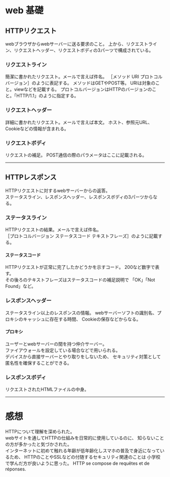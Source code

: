 # web 基礎  

## HTTPリクエスト 
webブラウザからwebサーバーに送る要求のこと。 
上から、リクエストライン、リクエストヘッダー、リクエストボディの3パーツで構成されている。 

### リクエストライン 
簡潔に書かれたリクエスト。メールで言えば件名。 
［メソッド URI プロトコルバージョン］のように表記する。 
メソッドはGETやPOST等。 
URIは対象のこと。viewなどを記載する。 
プロトコルバージョンはHTTPのバージョンのこと。「HTTP/1.1」のように指定する。

### リクエストヘッダー
詳細に書かれたリクエスト。メールで言えば本文。 
ホスト、参照元URL、Cookieなどの情報が含まれる。 

### リクエストボディ 
リクエストの補足。 
POST通信の際のパラメータはここに記載される。  

---  

## HTTPレスポンス  
HTTPリクエストに対するwebサーバーからの返答。  
ステータスライン、レスポンスヘッダー、レスポンスボディの3パーツからなる。  

### ステータスライン 
HTTPリクエストの結果。メールで言えば件名。  
［プロトコルバージョン ステータスコード テキストフレーズ］のように記載する。  

#### ステータスコード  
HTTPリクエストが正常に完了したかどうかを示すコード。
200など数字で表す。  
その後ろのテキストフレーズはステータスコードの補足説明で
「OK」「Not Found」など。  

### レスポンスヘッダー  
ステータスライン以上のレスポンスの情報。
webサーバーソフトの識別名、プロキシのキャッシュに存在する時間、
Cookieの保存などからなる。

#### プロキシ  
ユーザーとwebサーバーの間を持つ仲介サーバー。  
ファイアウォールを設定している場合などで用いられる。  
デバイスから直接サーバーとやり取りをしないため、
セキュリティ対策として匿名性を確保することができる。    

### レスポンスボディ  
リクエストされたHTMLファイルの中身。  

---  

# 感想  
HTTPについて理解を深められた。    
webサイトを通してHTTPの仕組みを日常的に使用しているのに、
知らないことの方が多かったと気づかされた。  
インターネットに初めて触れる年齢が低年齢化しスマホの普及で身近になっているため、
HTTPのことやSSLなどの付随するセキュリティ関連のことは
小学校で学んだ方が良いように思った。
HTTP se compose de requêtes et de réponses.